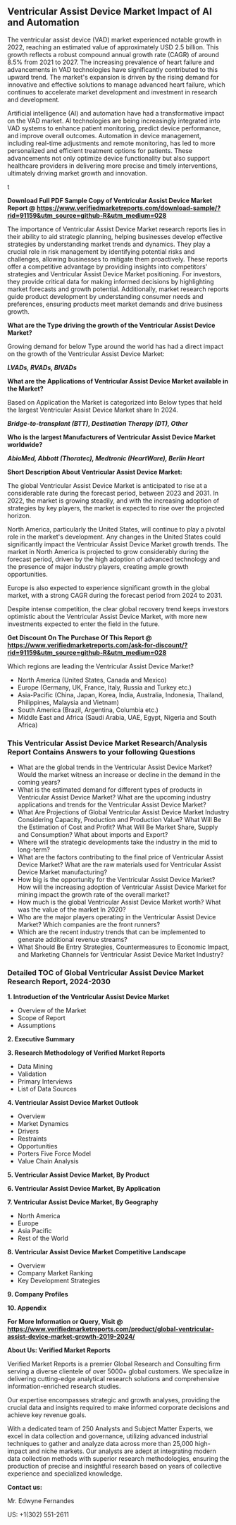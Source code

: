 <h2>Ventricular Assist Device Market Impact of AI and Automation</h2><p>The ventricular assist device (VAD) market experienced notable growth in 2022, reaching an estimated value of approximately USD 2.5 billion. This growth reflects a robust compound annual growth rate (CAGR) of around 8.5% from 2021 to 2027. The increasing prevalence of heart failure and advancements in VAD technologies have significantly contributed to this upward trend. The market's expansion is driven by the rising demand for innovative and effective solutions to manage advanced heart failure, which continues to accelerate market development and investment in research and development.</p><p>Artificial intelligence (AI) and automation have had a transformative impact on the VAD market. AI technologies are being increasingly integrated into VAD systems to enhance patient monitoring, predict device performance, and improve overall outcomes. Automation in device management, including real-time adjustments and remote monitoring, has led to more personalized and efficient treatment options for patients. These advancements not only optimize device functionality but also support healthcare providers in delivering more precise and timely interventions, ultimately driving market growth and innovation.</p>t</p><p id="" class=""><strong>Download Full PDF Sample Copy of Ventricular Assist Device Market Report @ <a href="https://www.verifiedmarketreports.com/download-sample/?rid=91159&utm_source=github-R&utm_medium=028" target="_blank">https://www.verifiedmarketreports.com/download-sample/?rid=91159&utm_source=github-R&utm_medium=028</a></strong></p><p>The importance of&nbsp;Ventricular Assist Device Market research reports lies in their ability to aid strategic planning, helping businesses develop effective strategies by understanding market trends and dynamics. They play a crucial role in risk management by identifying potential risks and challenges, allowing businesses to mitigate them proactively. These reports offer a competitive advantage by providing insights into competitors' strategies and Ventricular Assist Device Market positioning. For investors, they provide critical data for making informed decisions by highlighting market forecasts and growth potential. Additionally, market research reports guide product development by understanding consumer needs and preferences, ensuring products meet market demands and drive business growth.</p><p><strong>What are the&nbsp;Type driving the growth of the Ventricular Assist Device Market?</strong></p><p id="" class="">Growing demand for below Type around the world has had a direct impact on the growth of the Ventricular Assist Device Market:</p><em><strong>LVADs, RVADs, BIVADs</strong></em></p><strong>What are the&nbsp;Applications&nbsp;of Ventricular Assist Device Market available in the Market?</strong></p><p id="" class="">Based on Application the Market is categorized into Below types that held the largest Ventricular Assist Device Market share In 2024.</p><em><strong>Bridge-to-transplant (BTT), Destination Therapy (DT), Other</strong></em></p><strong>Who is the largest Manufacturers of Ventricular Assist Device Market worldwide?</strong></p><p><em><strong>AbioMed, Abbott (Thoratec), Medtronic (HeartWare), Berlin Heart</strong></em></p><p id="" class=""><strong>Short Description About Ventricular Assist Device Market:</strong></p><p>The global Ventricular Assist Device Market is anticipated to rise at a considerable rate during the forecast period, between 2023 and 2031. In 2022, the market is growing steadily, and with the increasing adoption of strategies by key players, the market is expected to rise over the projected horizon.</p><p>North America, particularly the United States, will continue to play a pivotal role in the market's development. Any changes in the United States could significantly impact the Ventricular Assist Device Market growth trends. The market in North America is projected to grow considerably during the forecast period, driven by the high adoption of advanced technology and the presence of major industry players, creating ample growth opportunities.</p><p>Europe is also expected to experience significant growth in the global market, with a strong CAGR during the forecast period from 2024 to 2031.</p><p>Despite intense competition, the clear global recovery trend keeps investors optimistic about the Ventricular Assist Device Market, with more new investments expected to enter the field in the future.</p><p id="" class=""><strong>Get Discount On The Purchase Of This Report @ <a href="https://www.verifiedmarketreports.com/ask-for-discount/?rid=91159&utm_source=github-R&utm_medium=028" target="_blank">https://www.verifiedmarketreports.com/ask-for-discount/?rid=91159&utm_source=github-R&utm_medium=028</a></strong></p>Which regions are leading the Ventricular Assist Device Market?</p><ul><li>North America (United States, Canada and Mexico)</li><li>Europe (Germany, UK, France, Italy, Russia and Turkey etc.)</li><li>Asia-Pacific (China, Japan, Korea, India, Australia, Indonesia, Thailand, Philippines, Malaysia and Vietnam)</li><li>South America (Brazil, Argentina, Columbia etc.)</li><li>Middle East and Africa (Saudi Arabia, UAE, Egypt, Nigeria and South Africa)</li></ul><h3 id="" class="">This Ventricular Assist Device Market Research/Analysis Report Contains Answers to your following Questions</h3><ul><li>What are the global trends in the Ventricular Assist Device Market? Would the market witness an increase or decline in the demand in the coming years?</li><li>What is the estimated demand for different types of products in Ventricular Assist Device Market? What are the upcoming industry applications and trends for the Ventricular Assist Device Market?</li><li>What Are Projections of Global Ventricular Assist Device Market Industry Considering Capacity, Production and Production Value? What Will Be the Estimation of Cost and Profit? What Will Be Market Share, Supply and Consumption? What about imports and Export?</li><li>Where will the strategic developments take the industry in the mid to long-term?</li><li>What are the factors contributing to the final price of Ventricular Assist Device Market? What are the raw materials used for Ventricular Assist Device Market manufacturing?</li><li>How big is the opportunity for the Ventricular Assist Device Market? How will the increasing adoption of Ventricular Assist Device Market for mining impact the growth rate of the overall market?</li><li>How much is the global Ventricular Assist Device Market worth? What was the value of the market In 2020?</li><li>Who are the major players operating in the Ventricular Assist Device Market? Which companies are the front runners?</li><li>Which are the recent industry trends that can be implemented to generate additional revenue streams?</li><li>What Should Be Entry Strategies, Countermeasures to Economic Impact, and Marketing Channels for Ventricular Assist Device Market Industry?</li></ul><h3 id="" class="">Detailed TOC of Global Ventricular Assist Device Market Research Report, 2024-2030</h3><p id="" class=""><strong>1. Introduction of the Ventricular Assist Device Market</strong></p><ul><li>Overview of the Market</li><li>Scope of Report</li><li>Assumptions</li></ul><p id="" class=""><strong>2. Executive Summary</strong></p><p id="" class=""><strong>3. Research Methodology of Verified Market Reports</strong></p><ul><li>Data Mining</li><li>Validation</li><li>Primary Interviews</li><li>List of Data Sources</li></ul><p id="" class=""><strong>4. Ventricular Assist Device Market Outlook</strong></p><ul><li>Overview</li><li>Market Dynamics</li><li>Drivers</li><li>Restraints</li><li>Opportunities</li><li>Porters Five Force Model</li><li>Value Chain Analysis</li></ul><p id="" class=""><strong>5. Ventricular Assist Device Market, By Product</strong></p><p id="" class=""><strong>6. Ventricular Assist Device Market, By Application</strong></p><p id="" class=""><strong>7. Ventricular Assist Device Market, By Geography</strong></p><ul><li>North America</li><li>Europe</li><li>Asia Pacific</li><li>Rest of the World</li></ul><p id="" class=""><strong>8. Ventricular Assist Device Market Competitive Landscape</strong></p><ul><li>Overview</li><li>Company Market Ranking</li><li>Key Development Strategies</li></ul><p id="" class=""><strong>9. Company Profiles</strong></p><p id="" class=""><strong>10. Appendix</strong></p><p id="" class=""><strong>For More Information or Query, Visit @ <a href="https://www.verifiedmarketreports.com/product/global-ventricular-assist-device-market-growth-2019-2024/" target="_blank">https://www.verifiedmarketreports.com/product/global-ventricular-assist-device-market-growth-2019-2024/</a></strong></p><p id="" class=""><strong>About Us: Verified Market Reports</strong></p><p id="" class="">Verified Market Reports is a premier Global Research and Consulting firm serving a diverse clientele of over 5000+ global customers. We specialize in delivering cutting-edge analytical research solutions and comprehensive information-enriched research studies.</p><p id="" class="">Our expertise encompasses strategic and growth analyses, providing the crucial data and insights required to make informed corporate decisions and achieve key revenue goals.</p><p id="" class="">With a dedicated team of 250 Analysts and Subject Matter Experts, we excel in data collection and governance, utilizing advanced industrial techniques to gather and analyze data across more than 25,000 high-impact and niche markets. Our analysts are adept at integrating modern data collection methods with superior research methodologies, ensuring the production of precise and insightful research based on years of collective experience and specialized knowledge.</p><p id="" class=""><strong>Contact us:</strong></p><p id="" class="">Mr. Edwyne Fernandes</p><p id="" class="">US: +1(302) 551-2611</p>